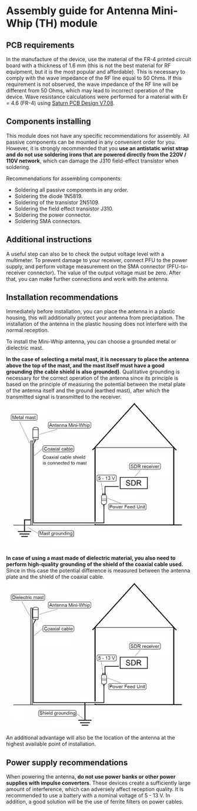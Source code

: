 # Assembly guide for Antenna Mini-Whip (TH) module

## PCB requirements
In the manufacture of the device, use the material of the FR-4 printed circuit board with a thickness of 1.6 mm (this is not the best material for RF equipment, but it is the most popular and affordable). This is necessary to comply with the wave impedance of the RF line equal to 50 Ohms. If this requirement is not observed, the wave impedance of the RF line will be different from 50 Ohms, which may lead to incorrect operation of the device. Wave resistance calculations were performed for a material with Er = 4.6 (FR-4) using [Saturn PCB Design V7.08](http://www.saturnpcb.com/pcb_toolkit/).

## Components installing 
This module does not have any specific recommendations for assembly. All passive components can be mounted in any convenient order for you.  
However, it is strongly recommended that you **use an antistatic wrist strap and do not use soldering irons that are powered directly from the 220V / 110V network**, which can damage the J310 field-effect transistor when soldering.

Recommendations for assembling components:

- Soldering all passive components in any order.
- Soldering the diode 1N5819.
- Soldering of the transistor 2N5109.
- Soldering the field effect transistor J310.
- Soldering the power connector.
- Soldering SMA connectors.

## Additional instructions
A useful step can also be to check the output voltage level with a multimeter. To prevent damage to your receiver, connect PFU to the power supply, and perform voltage measurement on the SMA connector (PFU-to-receiver connector). The value of the output voltage must be zero. After that, you can make further connections and work with the antenna.

## Installation recommendations
Immediately before installation, you can place the antenna in a plastic housing, this will additionally protect your antenna from precipitation. The installation of the antenna in the plastic housing does not interfere with the normal reception.

To install the Mini-Whip antenna, you can choose a grounded metal or dielectric mast.

**In the case of selecting a metal mast, it is necessary to place the antenna above the top of the mast, and the mast itself must have a good grounding (the cable shield is also grounded)**. Qualitative grounding is necessary for the correct operation of the antenna since its principle is based on the principle of measuring the potential between the metal plate of the antenna itself and the ground (earthed mast), after which the transmitted signal is transmitted to the receiver.  
![Metal mast installation](../../Resources/Antenna%20Mini-Whip/Metal-mast-installation.png)  

**In case of using a mast made of dielectric material, you also need to perform high-quality grounding of the shield of the coaxial cable used.** Since in this case the potential difference is measured between the antenna plate and the shield of the coaxial cable.  
![Dielectric mast installation](../../Resources/Antenna%20Mini-Whip/Dielectric-mast-installation.png)  

An additional advantage will also be the location of the antenna at the highest available point of installation.

## Power supply recommendations
When powering the antenna, **do not use power banks or other power supplies with impulse converters**. These devices create a sufficiently large amount of interference, which can adversely affect reception quality. It is recommended to use a battery with a nominal voltage of 5 - 13 V. In addition, a good solution will be the use of ferrite filters on power cables.
